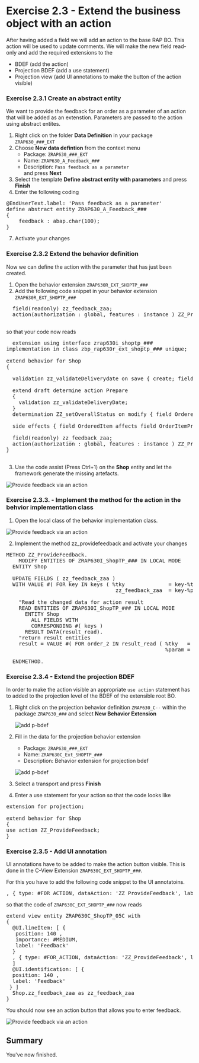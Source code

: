 # Exercise 2.3 - Extend the business object with an action 

After having added a field we will add an action to the base RAP BO. This action will be used to update comments. We will make the new field read-only 
and add the required extensions to the 
- BDEF (add the action)
- Projection BDEF (add a use statement)
- Projection view (add UI annotations to make the button of the action visible)

### Exercise 2.3.1 Create an abstract entity

We want to provide the feedback for an order as a parameter of an action that will be added as an extenstion.
Parameters are passed to the action using abstract entites.

1. Right click on the folder **Data Definition** in your package `ZRAP630_###_EXT` 
2. Choose **New data defintion** from the context menu  
   - Package: `ZRAP630_###_EXT`  
   - Name: `ZRAP630_A_Feedback_###`   
   - Description: `Pass feedback as a parameter`  
   and press **Next**   
5. Select the template **Define abstract entity with parameters** and press **Finish**  
6. Enter the following coding

<pre>
@EndUserText.label: 'Pass feedback as a parameter'
define abstract entity ZRAP630_A_Feedback_###  
{
    feedback : abap.char(100);  
}
</pre>    

7. Activate your changes   

### Exercise 2.3.2 Extend the behavior definition 

Now we can define the action with the parameter that has just been created.  

1. Open the behavior extension `ZRAP630R_EXT_SHOPTP_###` 
2. Add the following code snippet in your behavior extension `ZRAP630R_EXT_SHOPTP_###`  

  <pre>
  field(readonly) zz_feedback_zaa;
  action(authorization : global, features : instance ) ZZ_ProvideFeedback  parameter ZRAP630_A_Feedback_### result[1] $self;
  </pre> 
  
  so that your code now reads
  
  <pre>
  extension using interface zrap630i_shoptp_###
implementation in class zbp_rap630r_ext_shoptp_### unique;

extend behavior for Shop
{

  validation zz_validateDeliverydate on save { create; field DeliveryDate; }

  extend draft determine action Prepare
  {
    validation zz_validateDeliveryDate;
  }
  determination ZZ_setOverallStatus on modify { field OrderedItem; }

  side effects { field OrderedItem affects field OrderItemPrice , field CurrencyCode ; }

  field(readonly) zz_feedback_zaa;
  action(authorization : global, features : instance ) ZZ_ProvideFeedback  parameter ZRAP630_A_Feedback_### result[1] $self;
}
  </pre>

3. Use the code assist (Press Ctrl+1) on the **Shop** entity and let the framework generate the missing artefacts.

 ![Provide feedback via an action](images/ex4_implement_action_010.png)

### Exercise 2.3.3. - Implement the method for the action in the behvior implementation class

1. Open the local class of the behavior implementation class.

![Provide feedback via an action](images/ex4_implement_action_020.png)

2. Implement the method zz_providefeedback and activate your changes

<pre>
METHOD ZZ_ProvideFeedback.
    MODIFY ENTITIES OF ZRAP630I_ShopTP_### IN LOCAL MODE
  ENTITY Shop

  UPDATE FIELDS ( zz_feedback_zaa )
  WITH VALUE #( FOR key IN keys ( %tky              = key-%tky
                                   zz_feedback_zaa  = key-%param-feedback  ) ).

    "Read the changed data for action result
    READ ENTITIES OF ZRAP630I_ShopTP_### IN LOCAL MODE
      ENTITY Shop
        ALL FIELDS WITH
        CORRESPONDING #( keys )
      RESULT DATA(result_read).
    "return result entities
    result = VALUE #( FOR order_2 IN result_read ( %tky   = order_2-%tky
                                                   %param = order_2 ) ).

  ENDMETHOD.
</pre>



### Exercise 2.3.4 - Extend the projection BDEF

In order to make the action visible an appropriate `use action` statement has to added to the projection level of the BDEF of the extensible root BO.

1. Right click on the projection behavior definition `ZRAP630_C--` within the package `ZRAP630_###` and select **New Behavior Extension**  
   
   ![add p-bdef](images/ex4_add_p_bdef_extension_020.png)   

2. Fill in the data for the projection behavior extension

   - Package: `ZRAP630_###_EXT` 
   - Name: `ZRAP630C_Ext_SHOPTP_###`
   - Description: Behavior extension for projection bdef   

   ![add p-bdef](images/ex4_add_p_bdef_extension_030.png)  

3. Select a transport and press **Finish**  

4. Enter a use statement for your action so that the code looks like 

<pre>
extension for projection;

extend behavior for Shop
{
use action ZZ_ProvideFeedback;
}
</pre>

### Exercise 2.3.5 - Add UI annotation

UI annotations have to be added to make the action button visible. This is done in the C-View Extension `ZRAP630C_EXT_SHOPTP_###`.   

For this you have to add the following code snippet to the UI annotatoins.

<pre>, { type: #FOR_ACTION, dataAction: 'ZZ_ProvideFeedback', label: 'Update feedback' } </pre>

so that the code of `ZRAP630C_EXT_SHOPTP_###` now reads

<pre>
extend view entity ZRAP630C_ShopTP_05C with
{
  @UI.lineItem: [ {
   position: 140 ,
   importance: #MEDIUM,
   label: 'Feedback'
  }
  , { type: #FOR_ACTION, dataAction: 'ZZ_ProvideFeedback', label: 'Update feedback' } 
  ]
  @UI.identification: [ {
  position: 140 ,
  label: 'Feedback'
 } ]
  Shop.zz_feedback_zaa as zz_feedback_zaa
}
</pre>

You should now see an action button that allows you to enter feedback.

![Provide feedback via an action](images/ex4_implement_action_030.png)

## Summary

You've now finished.
